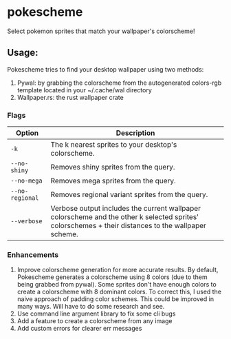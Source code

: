 # pokescheme

Select pokemon sprites that match your wallpaper's colorscheme!

## Usage:

Pokescheme tries to find your desktop wallpaper using two methods:

1. Pywal: by grabbing the colorscheme from the autogenerated colors-rgb template located in your ~/.cache/wal directory
2. Wallpaper.rs: the rust wallpaper crate

### Flags

| Option        | Description                                                                                       |
|---------------|---------------------------------------------------------------------------------------------------|
| `-k`          | The k nearest sprites to your desktop's colorscheme.                                               |
| `--no-shiny`  | Removes shiny sprites from the query.                                                              |
| `--no-mega`   | Removes mega sprites from the query.                                                               |
| `--no-regional`| Removes regional variant sprites from the query.                                                  |
| `--verbose`   | Verbose output includes the current wallpaper colorscheme and the other k selected sprites' colorschemes + their distances to the wallpaper scheme. |


### Enhancements

1. Improve colorscheme generation for more accurate results. By default, Pokescheme generates a colorscheme using 
8 colors (due to them being grabbed from pywal). Some sprites don't have enough colors to create a colorscheme
with 8 dominant colors. To correct this, I used the naive approach of padding color schemes. This could be improved
in many ways. Will have to do some research and see. 
2. Use command line argument library to fix some cli bugs
3. Add a feature to create a colorscheme from any image
4. Add custom errors for clearer err messages

